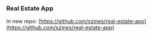 ### Real Estate App

In new repo: [https://github.com/szines/real-estate-app](https://github.com/szines/real-estate-app)
